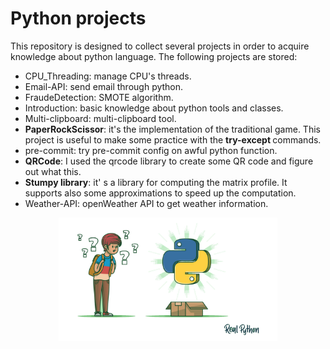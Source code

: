 # Python projects

This repository is designed to collect several projects in order to acquire knowledge about python language.
The following projects are stored:
<ul>
  <li> CPU_Threading: manage CPU's threads. </li>
  <li> Email-API: send email through python. </li>
  <li> FraudeDetection: SMOTE algorithm. </li>
  <li> Introduction: basic knowledge about python tools and classes. </li>
  <li> Multi-clipboard: multi-clipboard tool. </li>
  <li> <b> PaperRockScissor</b>: it's the implementation of the traditional game. This project is useful to make some practice with the <b> try-except </b> commands. </li>
  <li> pre-commit: try pre-commit config on awful python function. </li>
  <li> <b> QRCode</b>: I used the qrcode library to create some QR code and figure out what this. </li>
  <li> <b> Stumpy library</b>: it' s a library for computing the matrix profile. It supports also some approximations to speed up the computation. </li>
  <li> Weather-API: openWeather API to get weather information. </li>
</ul>



<div align="center">
    <img src="python.png" width="350px"</img>
</div>
